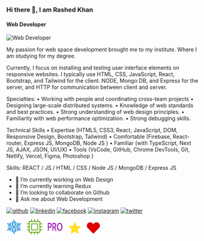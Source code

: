 ### Hi there 👋, I am Rashed Khan
#### Web Developer
![Web Developer](https://scontent.fdac80-1.fna.fbcdn.net/v/t39.30808-6/327053317_1353068968848303_5797146253835015811_n.png?stp=dst-png_p240x240&_nc_cat=105&ccb=1-7&_nc_sid=e3f864&_nc_eui2=AeGE8aBB09i4zLJl09JLFPWZDi4LAYzEuHIOLgsBjMS4cuibt4TjlTJRAM9rtaeFl5E7wWMF47gMCmLnGDe-MF3L&_nc_ohc=1GgWjlrcQ4kAX_jQk_N&_nc_ht=scontent.fdac80-1.fna&oh=00_AfBQfE7jY6NWrhz8jaLilYD4gGTkwrQTymT0RGpIOemAVg&oe=63D9BF56)

My passion for web space development brought me to my institute. Where I am studying for my degree.

Currently, I focus on installing and testing user interface elements on responsive websites. I typically use HTML, CSS, JavaScript, React, Bootstrap, and Tailwind for the client. NODE, Mongo DB, and Express for the server, and HTTP for communication between client and server.

Specialties: • Working with people and coordinating cross-team projects • Designing large-scale distributed systems. • Knowledge of web standards and best practices. • Strong understanding of web design principles. • Familiarity with web performance optimization. • Strong debugging skills.

Technical Skills • Expertise (HTML5, CSS3, React, JavaScript, DOM, Responsive Design, Bootstrap, Tailwind) • Comfortable (Firebase, React-router, Express JS, MongoDB, Node JS ) • Familiar (with TypeScript, Next JS, AJAX, JSON, UI/UX) • Tools (VsCode, GitHub, Chrome DevTools, Git, Netlify, Vercel, Figma, Photoshop )

Skills: REACT / JS / HTML / CSS / Node JS / MongoDB / Express JS

- 🔭 I’m currently working on Web Design 
- 🌱 I’m currently learning Redux 
- 👯 I’m looking to collaborate on Github 
- 💬 Ask me about Web Development 


[<img src='https://cdn.jsdelivr.net/npm/simple-icons@3.0.1/icons/github.svg' alt='github' height='40'>](https://github.com/https://github.com/rashed668)  [<img src='https://cdn.jsdelivr.net/npm/simple-icons@3.0.1/icons/linkedin.svg' alt='linkedin' height='40'>](https://www.linkedin.com/in/https://www.linkedin.com/in/rashed-khan-ba0697263//)  [<img src='https://cdn.jsdelivr.net/npm/simple-icons@3.0.1/icons/facebook.svg' alt='facebook' height='40'>](https://www.facebook.com/https://www.facebook.com/profile.php?id=100023156330515)  [<img src='https://cdn.jsdelivr.net/npm/simple-icons@3.0.1/icons/instagram.svg' alt='instagram' height='40'>](https://www.instagram.com/https://www.instagram.com/rashedkhan9074/)  [<img src='https://cdn.jsdelivr.net/npm/simple-icons@3.0.1/icons/twitter.svg' alt='twitter' height='40'>](https://twitter.com/https://twitter.com/RashedK668)  

<a href='https://archiveprogram.github.com/'><img src='https://raw.githubusercontent.com/acervenky/animated-github-badges/master/assets/acbadge.gif' width='40' height='40'></a> <a href='https://docs.github.com/en/developers'><img src='https://raw.githubusercontent.com/acervenky/animated-github-badges/master/assets/devbadge.gif' width='40' height='40'></a> <a href='https://github.com/pricing'><img src='https://raw.githubusercontent.com/acervenky/animated-github-badges/master/assets/pro.gif' width='40' height='40'></a> <a href='https://stars.github.com/'><img src='https://raw.githubusercontent.com/acervenky/animated-github-badges/master/assets/starbadge.gif' width='35' height='35'></a> <a href='https://docs.github.com/en/github/supporting-the-open-source-community-with-github-sponsors'><img src='https://raw.githubusercontent.com/acervenky/animated-github-badges/master/assets/sponsorbadge.gif' width='35' height='35'></a> 

